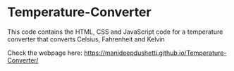 # Temperature-Converter
This code contains the HTML, CSS and JavaScript code for a temperature converter that converts Celsius, Fahrenheit and Kelvin

Check the webpage here:
https://manideepdushetti.github.io/Temperature-Converter/

